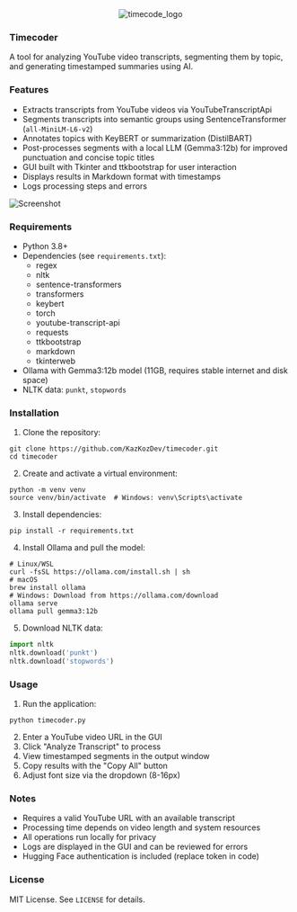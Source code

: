 
<div align="center">
  <img src="https://github.com/user-attachments/assets/056fde13-5c55-41c8-8903-c4628b4ee1a4" alt="timecode_logo">
</div>

### Timecoder

A tool for analyzing YouTube video transcripts, segmenting them by topic, and generating timestamped summaries using AI.

### Features

* Extracts transcripts from YouTube videos via YouTubeTranscriptApi
* Segments transcripts into semantic groups using SentenceTransformer (`all-MiniLM-L6-v2`)
* Annotates topics with KeyBERT or summarization (DistilBART)
* Post-processes segments with a local LLM (Gemma3:12b) for improved punctuation and concise topic titles
* GUI built with Tkinter and ttkbootstrap for user interaction
* Displays results in Markdown format with timestamps
* Logs processing steps and errors
  
![Screenshot](https://github.com/user-attachments/assets/e41ee732-2dd7-4cee-8153-7b43bcb52c2b)

### Requirements

* Python 3.8+
* Dependencies (see `requirements.txt`):
   * regex
   * nltk
   * sentence-transformers
   * transformers
   * keybert
   * torch
   * youtube-transcript-api
   * requests
   * ttkbootstrap
   * markdown
   * tkinterweb
* Ollama with Gemma3:12b model (11GB, requires stable internet and disk space)
* NLTK data: `punkt`, `stopwords`

### Installation

1. Clone the repository:

```
git clone https://github.com/KazKozDev/timecoder.git
cd timecoder
```

2. Create and activate a virtual environment:

```
python -m venv venv
source venv/bin/activate  # Windows: venv\Scripts\activate
```

3. Install dependencies:

```
pip install -r requirements.txt
```

4. Install Ollama and pull the model:

```
# Linux/WSL
curl -fsSL https://ollama.com/install.sh | sh
# macOS
brew install ollama
# Windows: Download from https://ollama.com/download
ollama serve
ollama pull gemma3:12b
```

5. Download NLTK data:

```python
import nltk
nltk.download('punkt')
nltk.download('stopwords')
```

### Usage

1. Run the application:

```
python timecoder.py
```

2. Enter a YouTube video URL in the GUI
3. Click "Analyze Transcript" to process
4. View timestamped segments in the output window
5. Copy results with the "Copy All" button
6. Adjust font size via the dropdown (8-16px)

### Notes

* Requires a valid YouTube URL with an available transcript
* Processing time depends on video length and system resources
* All operations run locally for privacy
* Logs are displayed in the GUI and can be reviewed for errors
* Hugging Face authentication is included (replace token in code)

### License

MIT License. See `LICENSE` for details.
